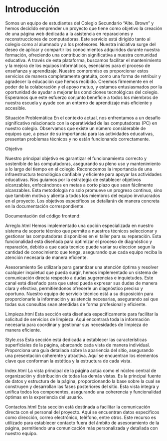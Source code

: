 # Introducción 

Somos un equipo de estudiantes del Colegio Secundario “Alte. Brown” y hemos decidido emprender un proyecto que tiene como objetivo la creación de una página web dedicada a la asistencia en reparaciones y reconstrucciones de computadoras. Este servicio está dirigido tanto al colegio como al alumnado y a los profesores.
Nuestra iniciativa surge del deseo de aplicar y compartir los conocimientos adquiridos durante nuestra formación, ofreciendo una contribución significativa a nuestra comunidad educativa. A través de esta plataforma, buscamos facilitar el mantenimiento y la mejora de los equipos informáticos, esenciales para el proceso de enseñanza y aprendizaje.
Nuestro compromiso es proporcionar estos servicios de manera completamente gratuita, como una forma de retribuir y agradecer la educación que hemos recibido. Creemos firmemente en el poder de la colaboración y el apoyo mutuo, y estamos entusiasmados por la oportunidad de ayudar a mejorar las condiciones tecnológicas del colegio.
Esperamos que este esfuerzo conjunto beneficie a todos los miembros de nuestra escuela y ayude con un entorno de aprendizaje más eficiente y accesible.

Situación Problemática
En el contexto actual, nos enfrentamos a un desafío significativo relacionado con la operatividad de las computadoras (PC) en nuestro colegio. 
Observamos que existe un número considerable de equipos que, a pesar de su importancia para las actividades educativas, 
presentan problemas técnicos y no están funcionando correctamente.

Objetivo

Nuestro principal objetivo es garantizar el funcionamiento correcto y sostenible de las computadoras, asegurando su pleno uso y mantenimiento a lo largo del tiempo en el colegio. Reconocemos la importancia de una infraestructura tecnológica confiable y eficiente para apoyar las actividades educativas.
Nos guiamos por la estrategia de establecer objetivos alcanzables, enfocándonos en metas a corto plazo que sean fácilmente alcanzables. Esta metodología no solo promueve un progreso continuo, sino que también motiva y alienta a todos los miembros del equipo involucrados en el proyecto.
Los objetivos específicos se detallarán de manera concreta en la documentación correspondiente.

Documentación del código frontend:

Arreglo.html
Hemos implementado una opción especializada en nuestro sistema de soporte técnico que permite a nuestros técnicos seleccionar y gestionar las computadoras disponibles en el taller para su reparación. Esta funcionalidad está diseñada para optimizar el proceso de diagnóstico y reparación, debido a que cada tecnico puede variar su eleccion segun la cantidad de conocimiento que tenga, asegurando que cada equipo reciba la atención necesaria de manera eficiente.

Asesoramiento
Se utilizaría para garantizar una atención óptima y resolver cualquier inquietud que pueda surgir, hemos implementado un sistema de comunicación directa respecto a dudas,sugerencias e inquietudes. Este canal está diseñado para que usted pueda expresar sus dudas de manera clara y efectiva, permitiéndonos ofrecerle un diagnóstico preciso y oportuno.
Nuestro equipo de servicio técnico está a su disposición para proporcionarle la información y asistencia necesarias, asegurando así que todas sus consultas sean atendidas de forma profesional y eficiente.

Limpieza.html
Esta sección está diseñada específicamente para facilitar la solicitud de servicios de limpieza. Aquí encontrará toda la información necesaria para coordinar y gestionar sus necesidades de limpieza de manera eficiente.

Style.css
   Esta sección está dedicada a establecer las características superficiales de la página, abarcando cada vista de manera individual. Proporciona una guía detallada sobre la apariencia del sitio, asegurando una presentación coherente y atractiva. Aquí se encuentran los elementos clave que conforman la estética y la estructura de cada vista.

Index.html
     La vista principal de la página actúa como el núcleo central de organización y distribución de todas las demás vistas. Es la principal fuente de datos y estructura de la página, proporcionando la base sobre la cual se construyen y desarrollan las fases posteriores del sitio. Esta vista integra y unifica todos los componentes, asegurando una coherencia y funcionalidad óptimas en la experiencia del usuario.

Contactos.html
Esta sección está destinada a facilitar la comunicación directa con el personal del proyecto. Aquí se encuentran datos específicos como dirección, correo electrónico, teléfono, entre otros. Este recurso es utilizado para establecer contacto fuera del ámbito de asesoramiento de la página, permitiendo una comunicación más personalizada y detallada con nuestro equipo.
